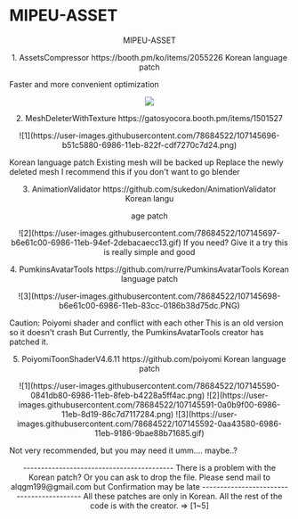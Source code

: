 # MIPEU-ASSET
<p align="center">
MIPEU-ASSET
<p align="center">
1. AssetsCompressor
https://booth.pm/ko/items/2055226
Korean language patch
<p align="center">
<p>Faster and more convenient optimization</p>
<p align="center">
<a target="_blank" rel="noopener noreferrer" href="https://user-images.githubusercontent.com/78684522/107145700-b77eb280-6986-11eb-9f8b-c83d01ebe5f8.png"><img src="https://user-images.githubusercontent.com/78684522/107145700-b77eb280-6986-11eb-9f8b-c83d01ebe5f8.png" style="max-width:50%;"></a>
</p>


<p align="center">
2. MeshDeleterWithTexture
https://gatosyocora.booth.pm/items/1501527
<p align="center">
![1](https://user-images.githubusercontent.com/78684522/107145696-b51c5880-6986-11eb-822f-cdf7270c7d24.png)
<p>Korean language patch
Existing mesh will be backed up
Replace the newly deleted mesh
I recommend this if you don't want to go blender</p>
<p align="center">
3. AnimationValidator
https://github.com/sukedon/AnimationValidator
Korean langu<p align="center">age patch
<p align="center">
![2](https://user-images.githubusercontent.com/78684522/107145697-b6e61c00-6986-11eb-94ef-2debacaecc13.gif)
If you need?
Give it a try this is really simple and good
<p align="center">
4. PumkinsAvatarTools
https://github.com/rurre/PumkinsAvatarTools
Korean language patch
<p align="center">
![3](https://user-images.githubusercontent.com/78684522/107145698-b6e61c00-6986-11eb-83cc-0186b38d75dc.PNG)
<p>Caution: Poiyomi shader and conflict with each other
This is an old version so it doesn't crash
But Currently, the PumkinsAvatarTools creator has patched it.</p>
<p align="center">
5. PoiyomiToonShaderV4.6.11
https://github.com/poiyomi
Korean language patch
<p align="center">
![1](https://user-images.githubusercontent.com/78684522/107145590-0841db80-6986-11eb-8feb-b4228a5ff4ac.png)
![2](https://user-images.githubusercontent.com/78684522/107145591-0a0b9f00-6986-11eb-8d19-86c7d7117284.png)
![3](https://user-images.githubusercontent.com/78684522/107145592-0aa43580-6986-11eb-9186-9bae88b71685.gif)
<p>Not very recommended, but you may need it
umm.... maybe..?</p>
<p align="center">
------------------------------------------
There is a problem with the Korean patch?
Or you can ask to drop the file.
Please send mail to alqgm199@gmail.com
but Confirmation may be late
------------------------------------------
All these patches are only in Korean.
All the rest of the code is with the creator. => [1~5]
